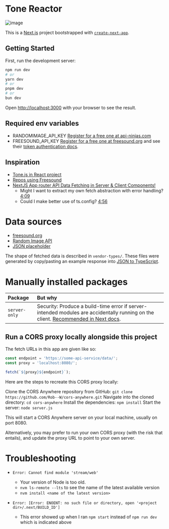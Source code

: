 # Tone Reactor

![image](https://github.com/evalarumbe/tone-reactor/assets/19648700/de5b3c2a-108e-4f2f-b4d7-6f9b292c8d75)


This is a [Next.js](https://nextjs.org/) project bootstrapped with [`create-next-app`](https://github.com/vercel/next.js/tree/canary/packages/create-next-app).

## Getting Started

First, run the development server:

```bash
npm run dev
# or
yarn dev
# or
pnpm dev
# or
bun dev
```

Open [http://localhost:3000](http://localhost:3000) with your browser to see the result.

## Required env variables

- RANDOMIMAGE_API_KEY [Register for a free one at api-ninjas.com](https://api-ninjas.com/register)
- FREESOUND_API_KEY [Register for a free one at freesound.org](https://freesound.org/apiv2/apply) and see their [token authentication docs](https://freesound.org/docs/api/authentication.html#token-authentication).

## Inspiration

- [Tone.js in React project](https://github.com/Jupaolivera/BasicSynth/blob/master/src/App.js)
- [Repos using Freesound](https://github.com/search?q=freesound.org&type=repositories)
- [NextJS App router API Data Fetching in Server & Client Components!](https://www.youtube.com/watch?v=b9IWYqhbHzg&ab_channel=Weibenfalk)
  - Might I want to extract my own fetch abstraction with error handling? [4:09](https://youtu.be/b9IWYqhbHzg?si=eLVSMW-YdjWbVTNU&t=249)
  - Could I make better use of ts.config? [4:56](https://youtu.be/b9IWYqhbHzg?si=1FWM9O3hOYnUMDJa&t=296)

# Data sources

- [freesound.org](https://freesound.org/docs/api/)
- [Random Image API](https://api-ninjas.com/api/randomimage)
- [JSON placeholder](https://jsonplaceholder.typicode.com/)

The shape of fetched data is described in `vendor-types/`. These files were generated by copy/pasting an example response into [JSON to TypeScript](https://transform.tools/json-to-typescript).

# Manually installed packages

| Package                   | But why |
| :------------------------ | :------ |
| `server-only `            | Security: Produce a build-time error if server-intended modules are accidentally running on the client. [Recommended in Next docs](https://nextjs.org/docs/app/building-your-application/rendering/composition-patterns#keeping-server-only-code-out-of-the-client-environment). |

## Run a CORS proxy locally alongside this project

The fetch URLs in this app are given like so:

```js
const endpoint = 'https://some-api-service/data/';
const proxy = 'localhost:8080/';

fetch(`${proxy}${endpoint}`);
```

Here are the steps to recreate this CORS proxy locally:

Clone the CORS Anywhere repository from GitHub: `git clone https://github.com/Rob--W/cors-anywhere.git`
Navigate into the cloned directory: `cd cors-anywhere`
Install the dependencies: `npm install`
Start the server: `node server.js`

This will start a CORS Anywhere server on your local machine, usually on port 8080.

Alternatively, you may prefer to run your own CORS proxy (with the risk that entails), and update the proxy URL to point to your own server.

# Troubleshooting

- `Error: Cannot find module 'stream/web'`
  - Your version of Node is too old.
  - `nvm ls-remote --lts` to see the name of the latest available version
  - `nvm install <name of the latest version>`

- `Error: [Error: ENOENT: no such file or directory, open '<project dir>/.next/BUILD_ID']`
  - This error showed up when I ran `npm start` instead of `npm run dev` which is indicated above
